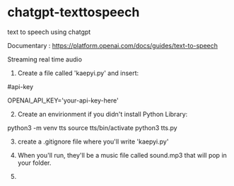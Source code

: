 # chatgpt-texttospeech
text to speech using chatgpt


Documentary : https://platform.openai.com/docs/guides/text-to-speech

Streaming real time audio

1. Create a file called 'kaepyi.py' and insert: 

#api-key

OPENAI_API_KEY='your-api-key-here'

2. Create an envirionment if you didn't install Python Library: 

python3 -m venv tts 
source tts/bin/activate
python3 tts.py

3. create a .gitignore file where you'll write 'kaepyi.py'

4. When you'll run, they'll be a music file called sound.mp3 that will pop in your folder.

5. 